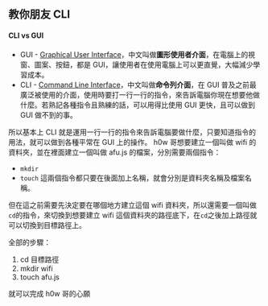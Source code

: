 ## 教你朋友 CLI

#### CLI vs GUI
- GUI - [Graphical User Interface](https://zh.wikipedia.org/wiki/%E5%9B%BE%E5%BD%A2%E7%94%A8%E6%88%B7%E7%95%8C%E9%9D%A2)，中文叫做**圖形使用者介面**，在電腦上的視窗、圖案、按鈕，都是 GUI，讓使用者在使用電腦上可以更直覺，大幅減少學習成本。
- CLI - [Command Line Interface](https://zh.wikipedia.org/wiki/%E5%91%BD%E4%BB%A4%E8%A1%8C%E7%95%8C%E9%9D%A2)，中文叫做**命令列介面**，在 GUI 普及之前最廣泛被使用的介面，使用時要打一行一行的指令，來告訴電腦你現在想要他做什麼。若熟記各種指令且熟練的話，可以用得比使用 GUI 更快，且可以做到 GUI 做不到的事。

所以基本上 CLI 就是運用一行一行的指令來告訴電腦要做什麼，只要知道指令的用法，就可以做到各種平常在 GUI 上的操作。
h0w 哥想要建立一個叫做 wifi 的資料夾，並在裡面建立一個叫做 afu.js 的檔案，分別需要兩個指令：
- `mkdir`
- `touch`
這兩個指令都只要在後面加上名稱，就會分別是資料夾名稱及檔案名稱。

但在這之前需要先決定要在哪個地方建立這個 wifi 資料夾，所以還需要一個叫做`cd`的指令，來切換到想要建立 wifi 這個資料夾的路徑底下，在`cd`之後加上路徑就可以切換到目標路徑上。

全部的步驟：
1. cd 目標路徑
2. mkdir wifi
3. touch afu.js

就可以完成 h0w 哥的心願

